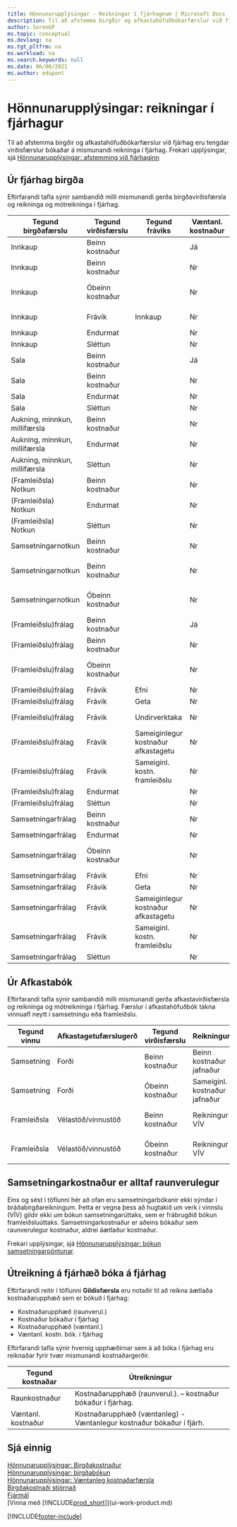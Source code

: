 ```yaml
---
title: Hönnunarupplýsingar - Reikningar í fjárhagnum | Microsoft Docs
description: Til að afstemma birgðir og afkastahöfuðbókarfærslur við fjárhag eru tengdar virðisfærslur bókaðar á mismunandi reikninga í fjárhag.
author: SorenGP
ms.topic: conceptual
ms.devlang: na
ms.tgt_pltfrm: na
ms.workload: na
ms.search.keywords: null
ms.date: 06/08/2021
ms.author: edupont
---
```

# <a name="design-details-accounts-in-the-general-ledger"></a><a name="design-details-accounts-in-the-general-ledger"></a><a name="design-details-accounts-in-the-general-ledger"></a>Hönnunarupplýsingar: reikningar í fjárhagur
Til að afstemma birgðir og afkastahöfuðbókarfærslur við fjárhag eru tengdar virðisfærslur bókaðar á mismunandi reikninga í fjárhag. Frekari upplýsingar, sjá [Hönnunarupplýsingar: afstemming við fjárhaginn](design-details-reconciliation-with-the-general-ledger.md)  

## <a name="from-the-inventory-ledger"></a><a name="from-the-inventory-ledger"></a><a name="from-the-inventory-ledger"></a>Úr fjárhag birgða
Eftirfarandi tafla sýnir sambandið milli mismunandi gerða birgðavirðisfærsla og reikninga og mótreikninga í fjárhag.  

|**Tegund birgðafærslu**|**Tegund virðisfærslu**|**Tegund fráviks**|**Væntanl. kostnaður**|**Reikningur**|**Mótreikningur**|  
|--------------------------------|--------------------------|-----------------------|-----------------------|-----------------|---------------------------|  
|Innkaup|Beinn kostnaður||Já|Birgðir (bráðab.)|Birgðaleiðr.reikn. (bráðab.)|  
|Innkaup|Beinn kostnaður||Nr|Birgðir|Beinn kostnaður jafnaður|  
|Innkaup|Óbeinn kostnaður||Nr|Birgðir|Sameiginl. kostnaður jafnaður|  
|Innkaup|Frávik|Innkaup|Nr|Birgðir|Frávik í innkaupum|  
|Innkaup|Endurmat||Nr|Birgðir|Birgðaleiðr.|  
|Innkaup|Sléttun||Nr|Birgðir|Birgðaleiðr.|  
|Sala|Beinn kostnaður||Já|Birgðir (bráðab.)|KSV (bráðab.)|  
|Sala|Beinn kostnaður||Nr|Birgðir|KSV|  
|Sala|Endurmat||Nr|Birgðir|Birgðaleiðr.|  
|Sala|Sléttun||Nr|Birgðir|Birgðaleiðr.|  
|Aukning, minnkun, millifærsla|Beinn kostnaður||Nr|Birgðir|Birgðaleiðr.|  
|Aukning, minnkun, millifærsla|Endurmat||Nr|Birgðir|Birgðaleiðr.|  
|Aukning, minnkun, millifærsla|Sléttun||Nr|Birgðir|Birgðaleiðr.|  
|(Framleiðsla) Notkun|Beinn kostnaður||Nr|Birgðir|VÍV|  
|(Framleiðsla) Notkun|Endurmat||Nr|Birgðir|Birgðaleiðr.|  
|(Framleiðsla) Notkun|Sléttun||Nr|Birgðir|Birgðaleiðr.|  
|Samsetningarnotkun|Beinn kostnaður||Nr|Birgðir|Birgðaleiðr.|  
|Samsetningarnotkun|Beinn kostnaður||Nr|Beinn kostnaður jafnaður|Birgðaleiðr.|  
|Samsetningarnotkun|Óbeinn kostnaður||Nr|Sameiginl. kostnaður jafnaður|Birgðaleiðr.|  
|(Framleiðslu)frálag|Beinn kostnaður||Já|Birgðir (bráðab.)|VÍV|  
|(Framleiðslu)frálag|Beinn kostnaður||Nr|Birgðir|VÍV|  
|(Framleiðslu)frálag|Óbeinn kostnaður||Nr|Birgðir|Sameiginl. kostnaður jafnaður|  
|(Framleiðslu)frálag|Frávik|Efni|Nr|Birgðir|Hráefnisfrávik|  
|(Framleiðslu)frálag|Frávik|Geta|Nr|Birgðir|Getufrávik|  
|(Framleiðslu)frálag|Frávik|Undirverktaka|Nr|Birgðir|Frávik undirverktaka|  
|(Framleiðslu)frálag|Frávik|Sameiginlegur kostnaður afkastagetu|Nr|Birgðir|Frávik í sam. kostn.|  
|(Framleiðslu)frálag|Frávik|Sameiginl. kostn. framleiðslu|Nr|Birgðir|Sam. frl.kostn. frávik|  
|(Framleiðslu)frálag|Endurmat||Nr|Birgðir|Birgðaleiðr.|  
|(Framleiðslu)frálag|Sléttun||Nr|Birgðir|Birgðaleiðr.|  
|Samsetningarfrálag|Beinn kostnaður||Nr|Birgðir|Birgðaleiðr.|  
|Samsetningarfrálag|Endurmat||Nr|Birgðir|Birgðaleiðr.|  
|Samsetningarfrálag|Óbeinn kostnaður||Nr|Birgðir|Sameiginl. kostnaður jafnaður|  
|Samsetningarfrálag|Frávik|Efni|Nr|Birgðir|Hráefnisfrávik|  
|Samsetningarfrálag|Frávik|Geta|Nr|Birgðir|Getufrávik|  
|Samsetningarfrálag|Frávik|Sameiginlegur kostnaður afkastagetu|Nr|Birgðir|Frávik í sam. kostn.|  
|Samsetningarfrálag|Frávik|Sameiginl. kostn. framleiðslu|Nr|Birgðir|Sam. frl.kostn. frávik|  
|Samsetningarfrálag|Sléttun||Nr|Birgðir|Birgðaleiðr.|  

## <a name="from-the-capacity-ledger"></a><a name="from-the-capacity-ledger"></a><a name="from-the-capacity-ledger"></a>Úr Afkastabók
 Eftirfarandi tafla sýnir sambandið milli mismunandi gerða afkastavirðisfærsla og reikninga og mótreikninga í fjárhag. Færslur í afkastahöfuðbók tákna vinnuafl neytt í samsetningu eða framleiðslu.  

|**Tegund vinnu**|**Afkastagetufærslugerð**|**Tegund virðisfærslu**|**Reikningur**|**Mótreikningur**|  
|-------------------|------------------------------------|--------------------------|-----------------|---------------------------|  
|Samsetning|Forði|Beinn kostnaður|Beinn kostnaður jafnaður|Birgðaleiðr.|  
|Samsetning|Forði|Óbeinn kostnaður|Sameiginl. kostnaður jafnaður|Birgðaleiðr.|  
|Framleiðsla|Vélastöð/vinnustöð|Beinn kostnaður|Reikningur VÍV|Beinn kostnaður jafnaður|  
|Framleiðsla|Vélastöð/vinnustöð|Óbeinn kostnaður|Reikningur VÍV|Sameiginl. kostnaður jafnaður|  

## <a name="assembly-costs-are-always-actual"></a><a name="assembly-costs-are-always-actual"></a><a name="assembly-costs-are-always-actual"></a>Samsetningarkostnaður er alltaf raunverulegur
 Eins og sést í töflunni hér að ofan eru samsetningarbókanir ekki sýndar í bráðabirgðareikningum. Þetta er vegna þess að hugtakið um verk í vinnslu (VÍV) gildir ekki um bókun samsetningarúttaks, sem er frábrugðið bókun framleiðsluúttaks. Samsetningarkostnaður er aðeins bókaður sem raunverulegur kostnaður, aldrei áætlaður kostnaður.  

 Frekari upplýsingar, sjá [Hönnunarupplýsingar: bókun samsetningarpöntunar](design-details-assembly-order-posting.md).  

## <a name="calculating-the-amount-to-post-to-the-general-ledger"></a><a name="calculating-the-amount-to-post-to-the-general-ledger"></a><a name="calculating-the-amount-to-post-to-the-general-ledger"></a>Útreikning á fjárhæð bóka á fjárhag
 Eftirfarandi reitir í töflunni **Gildisfærsla** eru notaðir til að reikna áætlaða kostnaðarupphæð sem er bókuð í fjárhag:  

-   Kostnaðarupphæð (raunverul.)  
-   Kostnaður bókaður í fjárhag  
-   Kostnaðarupphæð (væntanl.)  
-   Væntanl. kostn. bók. í fjárhag  

Eftirfarandi tafla sýnir hvernig upphæðirnar sem á að bóka í fjárhag eru reiknaðar fyrir tvær mismunandi kostnaðargerðir.  

|Tegund kostnaðar|Útreikningur|  
|---------------|-----------------|  
|Raunkostnaður|Kostnaðarupphæð (raunverul.). – kostnaður bókaður í fjárhag.|  
|Væntanl. kostnaður|Kostnaðarupphæð (væntanleg)  - Væntanlegur kostnaður bókaður í fjárh.|  

## <a name="see-also"></a><a name="see-also"></a><a name="see-also"></a>Sjá einnig
 [Hönnunarupplýsingar: Birgðakostnaður](design-details-inventory-costing.md)   
 [Hönnunarupplýsingar: birgðabókun](design-details-inventory-posting.md)   
 [Hönnunarupplýsingar: Væntanleg kostnaðarfærsla](design-details-expected-cost-posting.md)  
 [Birgðakostnaði stjórnað](finance-manage-inventory-costs.md)  
 [Fjármál](finance.md)  
 [Vinna með [!INCLUDE[prod_short](includes/prod_short.md)]](ui-work-product.md)  


[!INCLUDE[footer-include](includes/footer-banner.md)]
